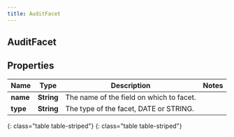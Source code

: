 ```yaml
---
title: AuditFacet
---
```

## AuditFacet


## Properties

| Name | Type | Description | Notes |
| ------------ | ------------- | ------------- | ------------- |
| **name** | **String** | The name of the field on which to facet. |  |
| **type** | **String** | The type of the facet, DATE or STRING. |  |
{: class="table table-striped"}
{: class="table table-striped"}


